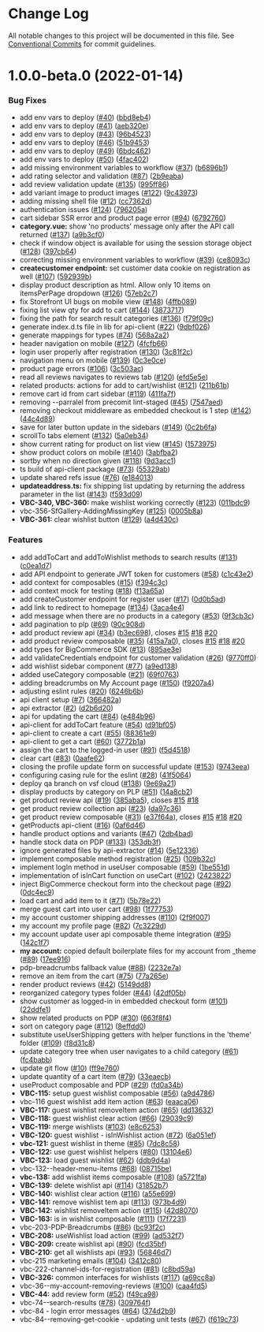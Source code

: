 # Change Log

All notable changes to this project will be documented in this file.
See [Conventional Commits](https://conventionalcommits.org) for commit guidelines.

# 1.0.0-beta.0 (2022-01-14)


### Bug Fixes

* add env vars to deploy ([#40](https://github.com/vuestorefront/bigcommerce/issues/40)) ([bbd8eb4](https://github.com/vuestorefront/bigcommerce/commit/bbd8eb4697cfdcb4dbb12a18f3f56d8acdab7513))
* add env vars to deploy ([#41](https://github.com/vuestorefront/bigcommerce/issues/41)) ([aeb320e](https://github.com/vuestorefront/bigcommerce/commit/aeb320e5d7fdb41e6d2d2035c3cc00324b1a5fde))
* add env vars to deploy ([#43](https://github.com/vuestorefront/bigcommerce/issues/43)) ([96b4523](https://github.com/vuestorefront/bigcommerce/commit/96b4523d577c42ab3df9eee9de6129d3cf341f3f))
* add env vars to deploy ([#46](https://github.com/vuestorefront/bigcommerce/issues/46)) ([51b9453](https://github.com/vuestorefront/bigcommerce/commit/51b9453f5b52bbe30c509bb7a1a8611fdcf04ca6))
* add env vars to deploy ([#49](https://github.com/vuestorefront/bigcommerce/issues/49)) ([6bdc462](https://github.com/vuestorefront/bigcommerce/commit/6bdc4628504faa3ed72138560183cac94a45e3fc))
* add env vars to deploy ([#50](https://github.com/vuestorefront/bigcommerce/issues/50)) ([4fac402](https://github.com/vuestorefront/bigcommerce/commit/4fac402f81a079b7d92b3d33b903e3867a4c9ee2))
* add missing environment variables to workflow ([#37](https://github.com/vuestorefront/bigcommerce/issues/37)) ([b6896b1](https://github.com/vuestorefront/bigcommerce/commit/b6896b1e8ca5693f883c968909c76cf0baaf082a))
* add rating selector and validation ([#87](https://github.com/vuestorefront/bigcommerce/issues/87)) ([2b9eaba](https://github.com/vuestorefront/bigcommerce/commit/2b9eaba00047f8aea11c9727541990216a084d49))
* add review validation update ([#135](https://github.com/vuestorefront/bigcommerce/issues/135)) ([995ff86](https://github.com/vuestorefront/bigcommerce/commit/995ff86408f624ac04b06f1c6e67fb385404acb9))
* add variant image to product images ([#122](https://github.com/vuestorefront/bigcommerce/issues/122)) ([9c43973](https://github.com/vuestorefront/bigcommerce/commit/9c43973758cbf7338061c7872805e6233ba04dfe))
* adding missing shell file ([#12](https://github.com/vuestorefront/bigcommerce/issues/12)) ([cc7362d](https://github.com/vuestorefront/bigcommerce/commit/cc7362d1e28db7b7de35769da2559baa534e6ff5))
* authentication issues ([#124](https://github.com/vuestorefront/bigcommerce/issues/124)) ([796205a](https://github.com/vuestorefront/bigcommerce/commit/796205aec0cfd3ab468e9734f7977aadc5ccc9ad))
* cart sidebar SSR error and product page error ([#94](https://github.com/vuestorefront/bigcommerce/issues/94)) ([6792760](https://github.com/vuestorefront/bigcommerce/commit/67927605792110902fc4b4976f06f7e1801c9598))
* **category.vue:** show 'no products' message only after the API call returned ([#137](https://github.com/vuestorefront/bigcommerce/issues/137)) ([a9b3cf0](https://github.com/vuestorefront/bigcommerce/commit/a9b3cf0c7b6a5188637c27b5c1db99f9dc57d623))
* check if window object is available for using the session storage object ([#128](https://github.com/vuestorefront/bigcommerce/issues/128)) ([397cb64](https://github.com/vuestorefront/bigcommerce/commit/397cb648cd4caafbb7ff7317ee3d1c5a70c01b77))
* correcting missing environment variables to workflow ([#39](https://github.com/vuestorefront/bigcommerce/issues/39)) ([ce8093c](https://github.com/vuestorefront/bigcommerce/commit/ce8093c499f85938c93b9e073cad525f1b4f9382))
* **createcustomer endpoint:** set customer data cookie on registration as well ([#107](https://github.com/vuestorefront/bigcommerce/issues/107)) ([592939b](https://github.com/vuestorefront/bigcommerce/commit/592939b509764ea4dbeeaa051d6bc4fca2604a97))
* display product description as html. Allow only 10 items on itemsPerPage dropdown ([#126](https://github.com/vuestorefront/bigcommerce/issues/126)) ([57eb2c7](https://github.com/vuestorefront/bigcommerce/commit/57eb2c790091ffcc3d941ae2ab6913dd9552b2f3))
* fix Storefront UI bugs on mobile view ([#148](https://github.com/vuestorefront/bigcommerce/issues/148)) ([4ffb089](https://github.com/vuestorefront/bigcommerce/commit/4ffb089da0751cbd2f27a8e357cad53b1f51561a))
* fixing list view qty for add to cart ([#144](https://github.com/vuestorefront/bigcommerce/issues/144)) ([3873717](https://github.com/vuestorefront/bigcommerce/commit/38737174dbc462c90a0deb523a108e12acd463b0))
* fixing the path for search result categories ([#136](https://github.com/vuestorefront/bigcommerce/issues/136)) ([f79f09c](https://github.com/vuestorefront/bigcommerce/commit/f79f09cf56c058860131275ec0731b40d222357b))
* generate index.d.ts file in lib for api-client ([#22](https://github.com/vuestorefront/bigcommerce/issues/22)) ([9dbf026](https://github.com/vuestorefront/bigcommerce/commit/9dbf0262b84f556f361a2293caae278d9d6e63e2))
* generate mappings for types ([#74](https://github.com/vuestorefront/bigcommerce/issues/74)) ([568a2a2](https://github.com/vuestorefront/bigcommerce/commit/568a2a25b70758dc4b4494469f457732bb034ccf))
* header navigation on mobile ([#127](https://github.com/vuestorefront/bigcommerce/issues/127)) ([4fcfb66](https://github.com/vuestorefront/bigcommerce/commit/4fcfb66bdd112f5e89746a9fe8fe3b26cae6ad8a))
* login user properly after registration ([#130](https://github.com/vuestorefront/bigcommerce/issues/130)) ([3c81f2c](https://github.com/vuestorefront/bigcommerce/commit/3c81f2c09873e99058dd753d55ae509e76742872))
* navigation menu on mobile ([#139](https://github.com/vuestorefront/bigcommerce/issues/139)) ([0c3e0ce](https://github.com/vuestorefront/bigcommerce/commit/0c3e0cea82f062f4010f4d6f360bc41fbc1eec34))
* product page errors ([#106](https://github.com/vuestorefront/bigcommerce/issues/106)) ([3c503ac](https://github.com/vuestorefront/bigcommerce/commit/3c503acc6409e35f1d02f1b04b5cf839d451ec80))
* read all reviews navigates to reviews tab ([#120](https://github.com/vuestorefront/bigcommerce/issues/120)) ([efd5e5e](https://github.com/vuestorefront/bigcommerce/commit/efd5e5e0328abfc89cb4b3a0e6ab5b143edc506c))
* related products: actions for add to cart/wishlist ([#121](https://github.com/vuestorefront/bigcommerce/issues/121)) ([211b61b](https://github.com/vuestorefront/bigcommerce/commit/211b61ba82cc3d8dc2643b4d5b66690b19e5c77d))
* remove cart id from cart sidebar ([#119](https://github.com/vuestorefront/bigcommerce/issues/119)) ([411fa7f](https://github.com/vuestorefront/bigcommerce/commit/411fa7fae9db5871f3a633525f692a01a7fcb636))
* removing --parralel from precomit lint-staged ([#45](https://github.com/vuestorefront/bigcommerce/issues/45)) ([7547aed](https://github.com/vuestorefront/bigcommerce/commit/7547aeddeac8c9700588c8c5c44d372f927b5c03))
* removing checkout middleware as embedded checkout is 1 step ([#142](https://github.com/vuestorefront/bigcommerce/issues/142)) ([44c4d89](https://github.com/vuestorefront/bigcommerce/commit/44c4d89b2fe30c960113e59a78953c1b974ec0d1))
* save for later button update in the sidebars ([#149](https://github.com/vuestorefront/bigcommerce/issues/149)) ([0c2b6fa](https://github.com/vuestorefront/bigcommerce/commit/0c2b6fa265e0d9354eabb5b77c138f8b6b72ad81))
* scrollTo tabs element ([#132](https://github.com/vuestorefront/bigcommerce/issues/132)) ([5a0eb34](https://github.com/vuestorefront/bigcommerce/commit/5a0eb3419cdb0767543e9163a6bce509eeb2c984))
* show current rating for product on list view ([#145](https://github.com/vuestorefront/bigcommerce/issues/145)) ([1573975](https://github.com/vuestorefront/bigcommerce/commit/1573975a3f05fd02bcf187d88e0c6af42dfe3830))
* show product colors on mobile ([#140](https://github.com/vuestorefront/bigcommerce/issues/140)) ([3abfba2](https://github.com/vuestorefront/bigcommerce/commit/3abfba2d6a600ae5a8f2655903207c022c557a46))
* sortby when no direction given ([#118](https://github.com/vuestorefront/bigcommerce/issues/118)) ([9d3acc1](https://github.com/vuestorefront/bigcommerce/commit/9d3acc1bf99103c83fae82134768a6406d51203a))
* ts build of api-client package ([#73](https://github.com/vuestorefront/bigcommerce/issues/73)) ([55329ab](https://github.com/vuestorefront/bigcommerce/commit/55329ab638bf471ff72e02d300cf04bacbb64888))
* update shared refs issue ([#76](https://github.com/vuestorefront/bigcommerce/issues/76)) ([e184013](https://github.com/vuestorefront/bigcommerce/commit/e1840134a51f4ce9b293b97cd5a68c25d4d952f2))
* **updateaddress.ts:** fix shipping list updating by returning the address parameter in the list ([#143](https://github.com/vuestorefront/bigcommerce/issues/143)) ([f593d09](https://github.com/vuestorefront/bigcommerce/commit/f593d0929be0b82bb535d51bd34f863cf4c5c856))
* **VBC-340, VBC-360:** make wishlist working correctly ([#123](https://github.com/vuestorefront/bigcommerce/issues/123)) ([011bdc9](https://github.com/vuestorefront/bigcommerce/commit/011bdc9325fa36b718b1a34cbb2a1a0bc1dca7cd))
* vbc-356-SfGallery-AddingMissingKey ([#125](https://github.com/vuestorefront/bigcommerce/issues/125)) ([0005b8a](https://github.com/vuestorefront/bigcommerce/commit/0005b8a30f8fdee7f4253110e3819b63e1d74a82))
* **VBC-361:** clear wishlist button ([#129](https://github.com/vuestorefront/bigcommerce/issues/129)) ([a4d430c](https://github.com/vuestorefront/bigcommerce/commit/a4d430c65fecbe7c9fc4655d31c1d18c2ceec36c))


### Features

* add addToCart and addToWishlist methods to search results ([#131](https://github.com/vuestorefront/bigcommerce/issues/131)) ([c0ea1d7](https://github.com/vuestorefront/bigcommerce/commit/c0ea1d7562871a6221d2d87be8a1d4b259831d8e))
* add API endpoint to generate JWT token for customers ([#58](https://github.com/vuestorefront/bigcommerce/issues/58)) ([c1c43e2](https://github.com/vuestorefront/bigcommerce/commit/c1c43e20ba06d685b3327b44a32fd6a8a113e338))
* add context for composables ([#15](https://github.com/vuestorefront/bigcommerce/issues/15)) ([f394c3c](https://github.com/vuestorefront/bigcommerce/commit/f394c3c65725d2f96dfd9c1ce9e7ea91a990b6c8))
* add context mock for testing ([#18](https://github.com/vuestorefront/bigcommerce/issues/18)) ([f13a65a](https://github.com/vuestorefront/bigcommerce/commit/f13a65a11118a7acae534f28534d71096dca1888))
* add createCustomer endpoint for register user ([#17](https://github.com/vuestorefront/bigcommerce/issues/17)) ([0d0b5ad](https://github.com/vuestorefront/bigcommerce/commit/0d0b5adfbb150740e88ff4bcf0078628593e6c5f))
* add link to redirect to homepage ([#134](https://github.com/vuestorefront/bigcommerce/issues/134)) ([3aca4e4](https://github.com/vuestorefront/bigcommerce/commit/3aca4e498f66a1d84079824f37b2b2aefc77b96e))
* add message when there are no products in a category ([#53](https://github.com/vuestorefront/bigcommerce/issues/53)) ([9f3cb3c](https://github.com/vuestorefront/bigcommerce/commit/9f3cb3c9144d070a1f438abee06de2f6bf8facb3))
* add pagination to plp ([#69](https://github.com/vuestorefront/bigcommerce/issues/69)) ([90c908d](https://github.com/vuestorefront/bigcommerce/commit/90c908d873c9aad25c3f2ab3e838f57e1ce0f6ab))
* add product review api ([#34](https://github.com/vuestorefront/bigcommerce/issues/34)) ([b3ec698](https://github.com/vuestorefront/bigcommerce/commit/b3ec69893926d3ce8d0210c02e56831aea4ad673)), closes [#15](https://github.com/vuestorefront/bigcommerce/issues/15) [#18](https://github.com/vuestorefront/bigcommerce/issues/18) [#20](https://github.com/vuestorefront/bigcommerce/issues/20)
* add product review composable ([#35](https://github.com/vuestorefront/bigcommerce/issues/35)) ([415a7a0](https://github.com/vuestorefront/bigcommerce/commit/415a7a0b547ea8501a5af3d65f0b4ca45d68f160)), closes [#15](https://github.com/vuestorefront/bigcommerce/issues/15) [#18](https://github.com/vuestorefront/bigcommerce/issues/18) [#20](https://github.com/vuestorefront/bigcommerce/issues/20)
* add types for BigCommerce SDK ([#13](https://github.com/vuestorefront/bigcommerce/issues/13)) ([895ae3e](https://github.com/vuestorefront/bigcommerce/commit/895ae3e621f1b16efa9496a8196eda1175bac9e3))
* add validateCredentials endpoint for customer validation ([#26](https://github.com/vuestorefront/bigcommerce/issues/26)) ([9770ff0](https://github.com/vuestorefront/bigcommerce/commit/9770ff04b3d917602e0f1c7b554baa00cbdc1c19))
* add wishlist sidebar component ([#77](https://github.com/vuestorefront/bigcommerce/issues/77)) ([a9ed138](https://github.com/vuestorefront/bigcommerce/commit/a9ed13858a04d1fc8b890273603427925b3124ac))
* added useCategory composable ([#21](https://github.com/vuestorefront/bigcommerce/issues/21)) ([69f0763](https://github.com/vuestorefront/bigcommerce/commit/69f0763f3475b104e420b2a170cb63ecbe6172b5))
* adding breadcrumbs on My Account page ([#150](https://github.com/vuestorefront/bigcommerce/issues/150)) ([f9207a4](https://github.com/vuestorefront/bigcommerce/commit/f9207a436694c4ae586b7380b0ac465ca2279529))
* adjusting eslint rules ([#20](https://github.com/vuestorefront/bigcommerce/issues/20)) ([6246b6b](https://github.com/vuestorefront/bigcommerce/commit/6246b6b5a9bb5386b8bad58ab16328939007711e))
* api client setup ([#7](https://github.com/vuestorefront/bigcommerce/issues/7)) ([366482a](https://github.com/vuestorefront/bigcommerce/commit/366482ac95c29db59af852f16c90ae4259479daf))
* api extractor ([#2](https://github.com/vuestorefront/bigcommerce/issues/2)) ([d2b6d20](https://github.com/vuestorefront/bigcommerce/commit/d2b6d203d30e31ec39182f75dce01b876356fb23))
* api for updating the cart ([#84](https://github.com/vuestorefront/bigcommerce/issues/84)) ([e484b96](https://github.com/vuestorefront/bigcommerce/commit/e484b96fa7a13e61de44400440a59fcf6a0a6d3c))
* api-client for addToCart feature ([#54](https://github.com/vuestorefront/bigcommerce/issues/54)) ([d91bf05](https://github.com/vuestorefront/bigcommerce/commit/d91bf05f8a292e216e45d4a72a20296385d91248))
* api-client to create a cart ([#55](https://github.com/vuestorefront/bigcommerce/issues/55)) ([88361e9](https://github.com/vuestorefront/bigcommerce/commit/88361e94953fbcb8864aa57e32bbe2007bbeab2b))
* api-client to get a cart ([#60](https://github.com/vuestorefront/bigcommerce/issues/60)) ([3772b1a](https://github.com/vuestorefront/bigcommerce/commit/3772b1a26e520b63ac302032257d59e69b1f7f6f))
* assign the cart to the logged-in user ([#91](https://github.com/vuestorefront/bigcommerce/issues/91)) ([f5d4518](https://github.com/vuestorefront/bigcommerce/commit/f5d4518695b2f39de2842696d3b626905b05972b))
* clear cart ([#83](https://github.com/vuestorefront/bigcommerce/issues/83)) ([0aafe62](https://github.com/vuestorefront/bigcommerce/commit/0aafe628de4c5a564043893e767974f6d686afeb))
* closing the profile update form on successful update ([#153](https://github.com/vuestorefront/bigcommerce/issues/153)) ([9743eea](https://github.com/vuestorefront/bigcommerce/commit/9743eea384a1fecdadf9cbca60dc6e91d9ca9ff3))
* configuring casing rule for the eslint ([#28](https://github.com/vuestorefront/bigcommerce/issues/28)) ([41f5064](https://github.com/vuestorefront/bigcommerce/commit/41f50648d5053e6062d4470289ea6d95dc047668))
* deploy qa branch on vsf cloud ([#138](https://github.com/vuestorefront/bigcommerce/issues/138)) ([9e69a21](https://github.com/vuestorefront/bigcommerce/commit/9e69a21483a6d7c3ca806a71783fed239fc98e96))
* display products by category on PLP ([#51](https://github.com/vuestorefront/bigcommerce/issues/51)) ([14a8cb2](https://github.com/vuestorefront/bigcommerce/commit/14a8cb24c38241354af066c7ed6dc78f4a1e6470))
* get product review api ([#19](https://github.com/vuestorefront/bigcommerce/issues/19)) ([385aba5](https://github.com/vuestorefront/bigcommerce/commit/385aba5385ef51118b6245219f45a7e0fe417c97)), closes [#15](https://github.com/vuestorefront/bigcommerce/issues/15) [#18](https://github.com/vuestorefront/bigcommerce/issues/18)
* get product review collection api ([#23](https://github.com/vuestorefront/bigcommerce/issues/23)) ([da97c36](https://github.com/vuestorefront/bigcommerce/commit/da97c36002957e29bc1c936ad966f453cc3bf61d))
* get product review composable ([#31](https://github.com/vuestorefront/bigcommerce/issues/31)) ([e37f64a](https://github.com/vuestorefront/bigcommerce/commit/e37f64a970817708bc2e20fb35b4b0dbb9e5307b)), closes [#15](https://github.com/vuestorefront/bigcommerce/issues/15) [#18](https://github.com/vuestorefront/bigcommerce/issues/18) [#20](https://github.com/vuestorefront/bigcommerce/issues/20)
* getProducts api-client ([#16](https://github.com/vuestorefront/bigcommerce/issues/16)) ([0af6d46](https://github.com/vuestorefront/bigcommerce/commit/0af6d463f4a4f92a86286b3eb91a9256572f07fd))
* handle product options and variants ([#47](https://github.com/vuestorefront/bigcommerce/issues/47)) ([2db4bad](https://github.com/vuestorefront/bigcommerce/commit/2db4bad6329d9041f240c6804766ff1b297a1817))
* handle stock data on PDP ([#133](https://github.com/vuestorefront/bigcommerce/issues/133)) ([353db3f](https://github.com/vuestorefront/bigcommerce/commit/353db3fbe39c6d23965f1027bc7cd8720726a4be))
* ignore generated files by api-extractor ([#14](https://github.com/vuestorefront/bigcommerce/issues/14)) ([5e12336](https://github.com/vuestorefront/bigcommerce/commit/5e12336ee0df7c970793073302901a1c37650bb8))
* implement composable method registration ([#25](https://github.com/vuestorefront/bigcommerce/issues/25)) ([109b32c](https://github.com/vuestorefront/bigcommerce/commit/109b32c1ae709a8491528fe09588eb39ef3d8a36))
* implement logIn method in useUser composable ([#59](https://github.com/vuestorefront/bigcommerce/issues/59)) ([1be551d](https://github.com/vuestorefront/bigcommerce/commit/1be551d40a3f92ec0c9ac8fc38165299aeaf2253))
* implementation of isInCart function on useCart ([#102](https://github.com/vuestorefront/bigcommerce/issues/102)) ([2423822](https://github.com/vuestorefront/bigcommerce/commit/2423822d7aee96285054559125c2f11f2b045fc3))
* inject BigCommerce checkout form into the checkout page ([#92](https://github.com/vuestorefront/bigcommerce/issues/92)) ([0dc4ec9](https://github.com/vuestorefront/bigcommerce/commit/0dc4ec9c1930907b814df5712d397e55e4d13e25))
* load cart and add item to it ([#71](https://github.com/vuestorefront/bigcommerce/issues/71)) ([5b78e22](https://github.com/vuestorefront/bigcommerce/commit/5b78e22a4b0175cb814d200c9a5b76207aeca205))
* merge guest cart into user cart ([#98](https://github.com/vuestorefront/bigcommerce/issues/98)) ([1f77753](https://github.com/vuestorefront/bigcommerce/commit/1f7775335a90fae3ee9238170671c6e12ad9c705))
* my account customer shipping addresses ([#110](https://github.com/vuestorefront/bigcommerce/issues/110)) ([2f9f007](https://github.com/vuestorefront/bigcommerce/commit/2f9f00721ed25f99e70c198ebbb50ad7d281301e))
* my account my profile page ([#82](https://github.com/vuestorefront/bigcommerce/issues/82)) ([7c3229d](https://github.com/vuestorefront/bigcommerce/commit/7c3229def224cd77b806f88ead0d40674a4e1ec5))
* my account update user api composable theme integration ([#95](https://github.com/vuestorefront/bigcommerce/issues/95)) ([142c1f7](https://github.com/vuestorefront/bigcommerce/commit/142c1f78c1b34de649f2f9b3c5a8eea5881373c3))
* **my account:** copied default boilerplate files for my account from _theme ([#89](https://github.com/vuestorefront/bigcommerce/issues/89)) ([17ee916](https://github.com/vuestorefront/bigcommerce/commit/17ee9168f562081fd2bfea3df24e7a04c1cfd3f9))
* pdp-breadcrumbs fallback value ([#88](https://github.com/vuestorefront/bigcommerce/issues/88)) ([2232e7a](https://github.com/vuestorefront/bigcommerce/commit/2232e7a2dcdcedce3777e4a116e2754e9f9fadca))
* remove an item from the cart ([#75](https://github.com/vuestorefront/bigcommerce/issues/75)) ([77a265e](https://github.com/vuestorefront/bigcommerce/commit/77a265eb9bfabacc9f0f230aa8028b0587fb4a4b))
* render product reviews ([#42](https://github.com/vuestorefront/bigcommerce/issues/42)) ([5149dd8](https://github.com/vuestorefront/bigcommerce/commit/5149dd8362ad75b7294754e7e5a2dac1163f5938))
* reorganized category types folder ([#44](https://github.com/vuestorefront/bigcommerce/issues/44)) ([42df05b](https://github.com/vuestorefront/bigcommerce/commit/42df05b7f2e74e7d53d44742d2c216b8731794c0))
* show customer as logged-in in embedded checkout form ([#101](https://github.com/vuestorefront/bigcommerce/issues/101)) ([22ddfe1](https://github.com/vuestorefront/bigcommerce/commit/22ddfe1759422b7f1d888e387c6c00ca62ec1e9d))
* show related products on PDP ([#30](https://github.com/vuestorefront/bigcommerce/issues/30)) ([663f8f4](https://github.com/vuestorefront/bigcommerce/commit/663f8f451a1f12284e7cda5bc3daa8f199711154))
* sort on category page ([#112](https://github.com/vuestorefront/bigcommerce/issues/112)) ([8effdd0](https://github.com/vuestorefront/bigcommerce/commit/8effdd0cb7431c5fd0ebdb6deb2bae4ff762d82a))
* substitute useUserShipping getters with helper functions in the 'theme' folder ([#109](https://github.com/vuestorefront/bigcommerce/issues/109)) ([f8d31c8](https://github.com/vuestorefront/bigcommerce/commit/f8d31c8e60de27c7402fdef76142fd476ccb4d3b))
* update category tree when user navigates to a child category ([#61](https://github.com/vuestorefront/bigcommerce/issues/61)) ([fc4babb](https://github.com/vuestorefront/bigcommerce/commit/fc4babbc1fb7122f73a1ce3eab3c883506109f61))
* update git flow ([#10](https://github.com/vuestorefront/bigcommerce/issues/10)) ([ff9e760](https://github.com/vuestorefront/bigcommerce/commit/ff9e760469805eacdedaa44e6f468a604a124165))
* update quantity of a cart item ([#79](https://github.com/vuestorefront/bigcommerce/issues/79)) ([33eaecb](https://github.com/vuestorefront/bigcommerce/commit/33eaecba0ff993b288c9bfdf9f6b384df6d10231))
* useProduct composable and PDP ([#29](https://github.com/vuestorefront/bigcommerce/issues/29)) ([fd0a34b](https://github.com/vuestorefront/bigcommerce/commit/fd0a34b3186e97123bf6c8bed49ae69af2722c09))
* **VBC-115:** setup guest wishlist composable ([#56](https://github.com/vuestorefront/bigcommerce/issues/56)) ([a9d4786](https://github.com/vuestorefront/bigcommerce/commit/a9d4786ab0a54c32022acd2fabe7b4e7236860d2))
* vbc-116 guest wishlist add item action ([#63](https://github.com/vuestorefront/bigcommerce/issues/63)) ([eaaca06](https://github.com/vuestorefront/bigcommerce/commit/eaaca06db667e28b01ed9f220158ce5f98428778))
* **VBC-117:** guest wishlist removeItem action ([#65](https://github.com/vuestorefront/bigcommerce/issues/65)) ([dd13632](https://github.com/vuestorefront/bigcommerce/commit/dd1363245579a7eae32fdf0412ff5a0849435fbe))
* **VBC-118:** guest wishlist clear action ([#66](https://github.com/vuestorefront/bigcommerce/issues/66)) ([29039c9](https://github.com/vuestorefront/bigcommerce/commit/29039c912803339d9a382cc0e045c6f7952d59d0))
* **VBC-119:** merge wishlists ([#103](https://github.com/vuestorefront/bigcommerce/issues/103)) ([e8c6253](https://github.com/vuestorefront/bigcommerce/commit/e8c625377e93bba02f4eebd9921d8f583efa54f8))
* **VBC-120:** guest wishlist - isInWishlist action ([#72](https://github.com/vuestorefront/bigcommerce/issues/72)) ([6a051ef](https://github.com/vuestorefront/bigcommerce/commit/6a051ef8d5cd1f36008674a40cb6daff9bc5194d))
* **vbc-121:** guest wishlist in theme ([#85](https://github.com/vuestorefront/bigcommerce/issues/85)) ([7dc8c58](https://github.com/vuestorefront/bigcommerce/commit/7dc8c5881135cfa9026e06c1eaebae4fe8920a15))
* **VBC-122:** use guest wishlist helpers ([#80](https://github.com/vuestorefront/bigcommerce/issues/80)) ([13104e6](https://github.com/vuestorefront/bigcommerce/commit/13104e68f58a0d3764e53cc6ddcc029ec4657454))
* **VBC-123:** load guest wishlist ([#62](https://github.com/vuestorefront/bigcommerce/issues/62)) ([ddb9d4a](https://github.com/vuestorefront/bigcommerce/commit/ddb9d4a85ba46914bcf3662bd5b84c8e3e91620d))
* vbc-132--header-menu-items ([#68](https://github.com/vuestorefront/bigcommerce/issues/68)) ([08715be](https://github.com/vuestorefront/bigcommerce/commit/08715be632e4724395082cd59b6e97a2f1dcbd92))
* **vbc-138:** add wishlist items composable ([#108](https://github.com/vuestorefront/bigcommerce/issues/108)) ([a5721fa](https://github.com/vuestorefront/bigcommerce/commit/a5721fa0ffa32a7f620acd5a2baaefbd318dfa86))
* **VBC-139:** delete wishlist api ([#114](https://github.com/vuestorefront/bigcommerce/issues/114)) ([31852b7](https://github.com/vuestorefront/bigcommerce/commit/31852b7a536576a50667491320e4a52164ec32c1))
* **VBC-140:** wishlist clear action ([#116](https://github.com/vuestorefront/bigcommerce/issues/116)) ([a55e699](https://github.com/vuestorefront/bigcommerce/commit/a55e6994416da693d8b4be9d06da60bd0541c34d))
* **VBC-141:** remove wishlist tem api ([#113](https://github.com/vuestorefront/bigcommerce/issues/113)) ([973b4d9](https://github.com/vuestorefront/bigcommerce/commit/973b4d947ee2933d463cf0c070c731c105bef7ab))
* **VBC-142:** wishlist removeItem action ([#115](https://github.com/vuestorefront/bigcommerce/issues/115)) ([42d8070](https://github.com/vuestorefront/bigcommerce/commit/42d80700661460622341228e2c73ad4d7ef0bf1f))
* **VBC-163:** is in wishlist composable ([#111](https://github.com/vuestorefront/bigcommerce/issues/111)) ([17f7231](https://github.com/vuestorefront/bigcommerce/commit/17f7231275846162fb58f3abd56abfaa7a242fd1))
* vbc-203-PDP-Breadcrumbs ([#86](https://github.com/vuestorefront/bigcommerce/issues/86)) ([bc93f2c](https://github.com/vuestorefront/bigcommerce/commit/bc93f2c1feec67eb8af557c62a3b70730543a043))
* **VBC-208:** useWishlist load action ([#99](https://github.com/vuestorefront/bigcommerce/issues/99)) ([ad532f7](https://github.com/vuestorefront/bigcommerce/commit/ad532f7189b8fb464d00d43e65c863227598dd37))
* **VBC-209:** create wishlist api ([#90](https://github.com/vuestorefront/bigcommerce/issues/90)) ([fcd35bf](https://github.com/vuestorefront/bigcommerce/commit/fcd35bf01f801f0a73d8131a6c0bece1e8d0cca4))
* **VBC-210:** get all wishlists api ([#93](https://github.com/vuestorefront/bigcommerce/issues/93)) ([56846d7](https://github.com/vuestorefront/bigcommerce/commit/56846d7d31f1ef1fda3aeba45229ad17931ae43e))
* vbc-215 marketing emails ([#104](https://github.com/vuestorefront/bigcommerce/issues/104)) ([3412c80](https://github.com/vuestorefront/bigcommerce/commit/3412c80475ce7cc1945604256bac3898f346e5bf))
* vbc-222-channel-ids-for-registration ([#81](https://github.com/vuestorefront/bigcommerce/issues/81)) ([c8bd59a](https://github.com/vuestorefront/bigcommerce/commit/c8bd59ab3171e751fb09991faf419fef04a30705))
* **VBC-326:** common interfaces for wishlists ([#117](https://github.com/vuestorefront/bigcommerce/issues/117)) ([a69cc8a](https://github.com/vuestorefront/bigcommerce/commit/a69cc8a098d117a3815487e79689ecba5462dc2a))
* vbc-36--my-account-removing-reviews ([#100](https://github.com/vuestorefront/bigcommerce/issues/100)) ([caa4fd5](https://github.com/vuestorefront/bigcommerce/commit/caa4fd5ac41c8ba1e4ed8cc1f55a649feaac538a))
* **VBC-44:** add review form ([#52](https://github.com/vuestorefront/bigcommerce/issues/52)) ([f49ca98](https://github.com/vuestorefront/bigcommerce/commit/f49ca98c4541555bf1888c7375ce36510a5782ad))
* vbc-74--search-results ([#78](https://github.com/vuestorefront/bigcommerce/issues/78)) ([309764f](https://github.com/vuestorefront/bigcommerce/commit/309764f3c4a2311a90b664d146f5c4fb2955a695))
* vbc-84 - login error messages ([#64](https://github.com/vuestorefront/bigcommerce/issues/64)) ([374d2b9](https://github.com/vuestorefront/bigcommerce/commit/374d2b9679ed3dfecd28febdc77e84b37aa8cbf6))
* vbc-84--removing-get-cookie - updating unit tests ([#67](https://github.com/vuestorefront/bigcommerce/issues/67)) ([f619c73](https://github.com/vuestorefront/bigcommerce/commit/f619c73d9e21c131ce76d408525d7b91a7f92d3e))

